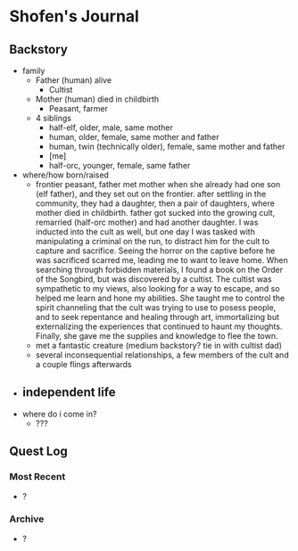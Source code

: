 # Shofen's Journal
## Backstory
- family
    - Father (human) alive
        - Cultist
    - Mother (human) died in childbirth
        - Peasant, farmer
    - 4 siblings
        - half-elf, older, male, same mother
        - human, older, female, same mother and father
        - human, twin (technically older), female, same mother and father
        - [me]
        - half-orc, younger, female, same father
- where/how born/raised
    - frontier peasant, father met mother when she already had one son (elf father), and they set out on the frontier. after settling in the community, they had a daughter, then a pair of daughters, where mother died in childbirth. father got sucked into the growing cult, remarried (half-orc mother) and had another daughter. I was inducted into the cult as well, but one day I was tasked with manipulating a criminal on the run, to distract him for the cult to capture and sacrifice. Seeing the horror on the captive before he was sacrificed scarred me, leading me to want to leave home. When searching through forbidden materials, I found a book on the Order of the Songbird, but was discovered by a cultist. The cultist was sympathetic to my views, also looking for a way to escape, and so helped me learn and hone my abilities. She taught me to control the spirit channeling that the cult was trying to use to posess people, and to seek repentance and healing through art, immortalizing but externalizing the experiences that continued to haunt my thoughts. Finally, she gave me the supplies and knowledge to flee the town.
    - met a fantastic creature (medium backstory? tie in with cultist dad)
    - several inconsequential relationships, a few members of the cult and a couple flings afterwards
- independent life
    - 
- where do i come in?
    - ???

## Quest Log
### Most Recent
- ?

### Archive
- ?
